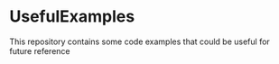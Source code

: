 UsefulExamples
==============
This repository contains some code examples that could be useful for future reference
